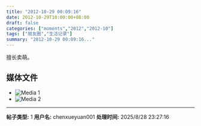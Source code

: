 ```yaml
---
title: "2012-10-29 00:09:16"
date: 2012-10-29T10:00:00+08:00
draft: false
categories: ["moments","2012","2012-10"]
tags: ["朋友圈","生活记录"]
summary: "2012-10-29 00:09:16..."
---
```


擅长卖萌。

## 媒体文件

- ![Media 1](/Moments/photos/2012-10-29/201210290009160.jpg)
- ![Media 2](/Moments/photos/2012-10-29/201210290009161.jpg)

---

**帖子类型:** 1
**用户名:** chenxueyuan001
**处理时间:** 2025/8/28 23:27:16